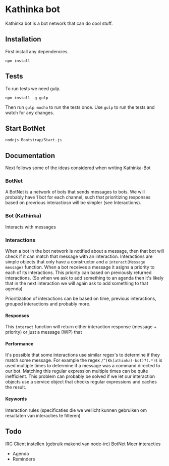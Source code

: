 # Kathinka bot
Kathinka bot is a bot network that can do cool stuff.

## Installation
First install any dependencies.
```
npm install
```

## Tests
To run tests we need gulp.
```
npm install -g gulp
```

Then run `gulp mocha` to run the tests once.
Use `gulp` to run the tests and watch for any changes.

## Start BotNet
```
nodejs Bootstrap/Start.js
```

## Documentation
Next follows some of the ideas considered when writing Kathinka-Bot

### BotNet
A BotNet is a network of bots that sends messages to bots.
We will probably have 1 bot for each channel, such that prioritizing responses based on prevrious interactiosn will be simpler (see Interactions).

### Bot (Kathinka)
Interacts with messages

### Interactions
When a bot in the bot network is notified about a message, then that bot will check if it can match that message with an interaction.
Interactions are simple objects that only have a constructor and a `interact(Message message)` function.
When a bot receives a message it asigns a priority to each of its interactions.
This priority can based on previously returned interactions.
(So when we ask to add something to an agenda then it's likely that in the next interaction we will again ask to add something to that agenda)

Prioritization of interactions can be based on time, previous interactions, grouped interactions and probably more.

#### Responses
This `interact` function will return either interaction response (message + priority) or just a message (WIP) that 

#### Performance
It's possible that some interactions use similar regex's to determine if they match some message.
For example the regex `/^[Kk]athinka(-bot)?(.*)$` is used multiple times to determine if a message was a command directed to our bot.
Matching this regular expression multiple times can be quite inefficient.
This problem can probably be solved if we let our interaction objects use a service object that checks regular expressions and caches the result.


#### Keywords
Interaction rules (specificaties die we wellicht kunnen gebruiken om resultaten van interacties te filteren)


## Todo
IRC Client instellen (gebruik makend van node-irc)
BotNet
Meer interacties
- Agenda
- Reminders
